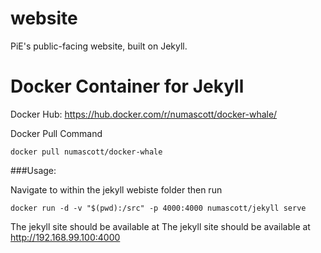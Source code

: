 # website
PiE's public-facing website, built on Jekyll.

# Docker Container for Jekyll
Docker Hub: <https://hub.docker.com/r/numascott/docker-whale/>

Docker Pull Command

    docker pull numascott/docker-whale

###Usage:

Navigate to within the jekyll webiste folder then run

    docker run -d -v "$(pwd):/src" -p 4000:4000 numascott/jekyll serve

The jekyll site should be available at The jekyll site should be available at <http://192.168.99.100:4000>
